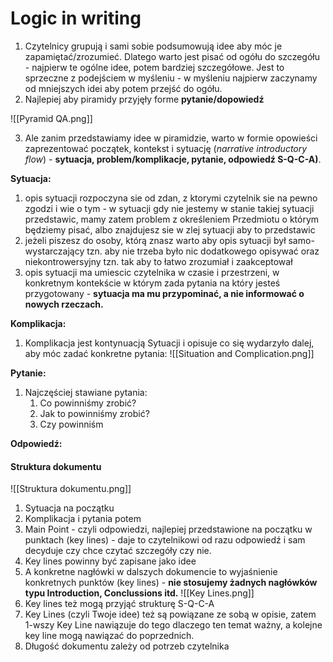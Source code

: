 # Logic in writing
1. Czytelnicy grupują i sami sobie podsumowują idee aby móc je zapamiętać/zrozumieć. Dlatego warto jest pisać od ogółu do szczegółu - najpierw te ogólne idee, potem bardziej szczegółowe. Jest to sprzeczne z podejściem w myśleniu - w myśleniu najpierw zaczynamy od mniejszych idei aby potem przejść do ogółu.
2. Najlepiej aby piramidy przyjęły forme **pytanie/dopowiedź**

![[Pyramid QA.png]]

3. Ale zanim przedstawiamy idee w piramidzie, warto w formie opowieści zaprezentować początek, kontekst i sytuację (*narrative introductory flow*) - **sytuacja, problem/komplikacje, pytanie, odpowiedź S-Q-C-A)**.

**Sytuacja:**
1. opis sytuacji rozpoczyna sie od zdan, z ktorymi czytelnik sie na pewno zgodzi i wie o tym - w sytuacji gdy nie jestemy w stanie takiej sytuacji przedstawic, mamy zatem problem z określeniem Przedmiotu o którym będziemy pisać, albo znajdujesz sie w zlej sytuacji aby to przedstawic
2. jeżeli piszesz do osoby, którą znasz warto aby opis sytuacji był samo-wystarczający tzn. aby nie trzeba było nic dodatkowego opisywać oraz niekontrowersyjny tzn. tak aby to łatwo zrozumiał i zaakceptował
3. opis sytuacji ma umiescic czytelnika w czasie i przestrzeni, w konkretnym kontekście w którym zada pytania na który jesteś przygotowany - **sytuacja ma mu przypominać, a nie informować o nowych rzeczach.**

**Komplikacja:**
1. Komplikacja jest kontynuacją Sytuacji i opisuje co się wydarzyło dalej, aby móc zadać konkretne pytania:
![[Situation and Complication.png]]

**Pytanie:**
1. Najczęściej stawiane pytania:
	1. Co powinniśmy zrobić?
	2. Jak to powinniśmy zrobić?
	3. Czy powinniśm

**Odpowiedź:**

#### Struktura dokumentu
![[Struktura dokumentu.png]]
1. Sytuacja na początku
2. Komplikacja i pytania potem
3. Main Point - czyli odpowiedzi, najlepiej przedstawione na początku w punktach (key lines) - daje to czytelnikowi od razu odpowiedź i sam decyduje czy chce czytać szczegóły czy nie. 
4. Key lines powinny być zapisane jako idee
5. A konkretne nagłówki w dalszych dokumencie to wyjaśnienie konkretnych punktów (key lines) - **nie stosujemy żadnych nagłówków typu Introduction, Conclussions itd.**
![[Key Lines.png]]
6. Key lines też mogą przyjąć strukturę S-Q-C-A
7. Key Lines (czyli Twoje idee) też są powiązane ze sobą w opisie, zatem 1-wszy Key Line nawiązuje do tego dlaczego ten temat ważny, a kolejne key line mogą nawiązać do poprzednich.
8. Długość dokumentu zależy od potrzeb czytelnika